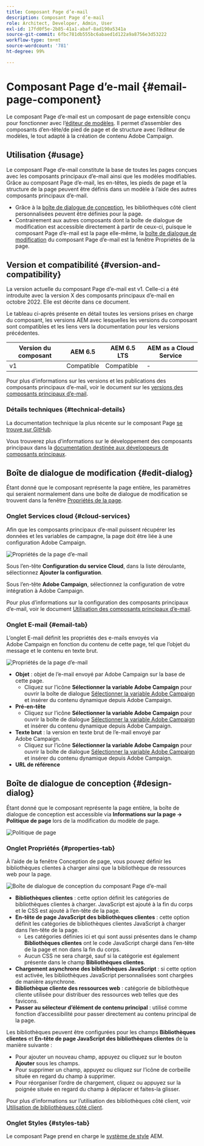 ```yaml
---
title: Composant Page d’e-mail
description: Composant Page d’e-mail
role: Architect, Developer, Admin, User
exl-id: 17fd0f5e-2b85-41a1-abaf-8ad190a5341a
source-git-commit: 6fbc781db555bc6abaed1d122a9a8756e3d53222
workflow-type: tm+mt
source-wordcount: '781'
ht-degree: 99%

---
```



# Composant Page d’e-mail {#email-page-component}

Le composant Page d’e-mail est un composant de page extensible conçu pour fonctionner avec l’[éditeur de modèles](https://experienceleague.adobe.com/docs/experience-manager-cloud-service/sites/authoring/features/templates.html?lang=fr). Il permet d’assembler des composants d’en-tête/de pied de page et de structure avec l’éditeur de modèles, le tout adapté à la création de contenu Adobe Campaign.

## Utilisation {#usage}

Le composant Page d’e-mail constitute la base de toutes les pages conçues avec les composants principaux d’e-mail ainsi que les modèles modifiables. Grâce au composant Page d’e-mail, les en-têtes, les pieds de page et la structure de la page peuvent être définis dans un modèle à l’aide des autres composants principaux d’e-mail.

* Grâce à la [boîte de dialogue de conception](#design-dialog), les bibliothèques côté client personnalisées peuvent être définies pour la page.
* Contrairement aux autres composants dont la boîte de dialogue de modification est accessible directement à partir de ceux-ci, puisque le composant Page d’e-mail est la page elle-même, la [boîte de dialogue de modification](#edit-dialog) du composant Page d’e-mail est la fenêtre Propriétés de la page.

## Version et compatibilité {#version-and-compatibility}

La version actuelle du composant Page d’e-mail est v1. Celle-ci a été introduite avec la version X des composants principaux d’e-mail en octobre 2022. Elle est décrite dans ce document.

Le tableau ci-après présente en détail toutes les versions prises en charge du composant, les versions AEM avec lesquelles les versions du composant sont compatibles et les liens vers la documentation pour les versions précédentes.

| Version du composant | AEM 6.5 | AEM 6.5 LTS | AEM as a Cloud Service |
|---|---|---|---|
| v1 | Compatible | Compatible | - |

Pour plus d’informations sur les versions et les publications des composants principaux d’e-mail, voir le document sur les [versions des composants principaux d’e-mail](/help/email/versions.md).

### Détails techniques {#technical-details}

La documentation technique la plus récente sur le composant Page [se trouve sur GitHub](https://adobe.com/go/aem_cmp_tech_email_page_v1).

Vous trouverez plus d’informations sur le développement des composants principaux dans la [documentation destinée aux développeurs de composants principaux](/help/developing/overview.md).

## Boîte de dialogue de modification {#edit-dialog}

Étant donné que le composant représente la page entière, les paramètres qui seraient normalement dans une boîte de dialogue de modification se trouvent dans la fenêtre [Propriétés de la page](https://experienceleague.adobe.com/docs/experience-manager-cloud-service/sites/authoring/fundamentals/page-properties.html?lang=fr).

### Onglet Services cloud {#cloud-services}

Afin que les composants principaux d’e-mail puissent récupérer les données et les variables de campagne, la page doit être liée à une configuration Adobe Campaign.

![Propriétés de la page d’e-mail](/help/email/assets/email-page-properties.png)

Sous l’en-tête **Configuration du service Cloud**, dans la liste déroulante, sélectionnez **Ajouter la configuration**.

Sous l’en-tête **Adobe Campaign**, sélectionnez la configuration de votre intégration à Adobe Campaign.

Pour plus d’informations sur la configuration des composants principaux d’e-mail, voir le document [Utilisation des composants principaux d’e-mail](/help/email/using.md).

### Onglet E-mail {#email-tab}

L’onglet E-mail définit les propriétés des e-mails envoyés via Adobe Campaign en fonction du contenu de cette page, tel que l’objet du message et le contenu en texte brut.

![Propriétés de la page d’e-mail](/help/email/assets/email-page-properties-email.png)

* **Objet** : objet de l’e-mail envoyé par Adobe Campaign sur la base de cette page.
   * Cliquez sur l’icône **Sélectionner la variable Adobe Campaign** pour ouvrir la boîte de dialogue [Sélectionner la variable Adobe Campaign](/help/email/campaign-variables.md) et insérer du contenu dynamique depuis Adobe Campaign.
* **Pré-en-tête**
   * Cliquez sur l’icône **Sélectionner la variable Adobe Campaign** pour ouvrir la boîte de dialogue [Sélectionner la variable Adobe Campaign](/help/email/campaign-variables.md) et insérer du contenu dynamique depuis Adobe Campaign.
* **Texte brut** : la version en texte brut de l’e-mail envoyé par Adobe Campaign.
   * Cliquez sur l’icône **Sélectionner la variable Adobe Campaign** pour ouvrir la boîte de dialogue [Sélectionner la variable Adobe Campaign](/help/email/campaign-variables.md) et insérer du contenu dynamique depuis Adobe Campaign.
* **URL de référence**

## Boîte de dialogue de conception {#design-dialog}

Étant donné que le composant représente la page entière, la boîte de dialogue de conception est accessible via **Informations sur la page -> Politique de page** lors de la modification du modèle de page.

![Politique de page](/help/assets/page-policy.png)

### Onglet Propriétés {#properties-tab}

À l’aide de la fenêtre Conception de page, vous pouvez définir les bibliothèques clientes à charger ainsi que la bibliothèque de ressources web pour la page.

![Boîte de dialogue de conception du composant Page d’e-mail](/help/email/assets/email-page-design.png)

* **Bibliothèques clientes** : cette option définit les catégories de bibliothèques clientes à charger. JavaScript est ajouté à la fin du corps et le CSS est ajouté à l’en-tête de la page.
* **En-tête de page JavaScript des bibliothèques clientes** : cette option définit les catégories de bibliothèques clientes JavaScript à charger dans l’en-tête de la page.
   * Les catégories définies ici et qui sont aussi présentes dans le champ **Bibliothèques clientes** ont le code JavaScript chargé dans l’en-tête de la page et non dans la fin du corps.
   * Aucun CSS ne sera chargé, sauf si la catégorie est également présente dans le champ **Bibliothèques clientes**.
* **Chargement asynchrone des bibliothèques JavaScript** : si cette option est activée, les bibliothèques JavaScript personnalisées sont chargées de manière asynchrone.
* **Bibliothèque cliente des ressources web** : catégorie de bibliothèque cliente utilisée pour distribuer des ressources web telles que des favicons.
* **Passer au sélecteur d’élément de contenu principal** : utilisé comme fonction d’accessibilité pour passer directement au contenu principal de la page.

Les bibliothèques peuvent être configurées pour les champs **Bibliothèques clientes** et **En-tête de page JavaScript des bibliothèques clientes** de la manière suivante :

* Pour ajouter un nouveau champ, appuyez ou cliquez sur le bouton **Ajouter** sous les champs.
* Pour supprimer un champ, appuyez ou cliquez sur l’icône de corbeille située en regard du champ à supprimer.
* Pour réorganiser l’ordre de chargement, cliquez ou appuyez sur la poignée située en regard du champ à déplacer et faites-la glisser.

Pour plus d’informations sur l’utilisation des bibliothèques côté client, voir [Utilisation de bibliothèques côté client](https://helpx.adobe.com/fr/experience-manager/6-5/sites/developing/using/clientlibs.html).

### Onglet Styles {#styles-tab}

Le composant Page prend en charge le [système de style](/help/get-started/authoring.md#component-styling) AEM.
